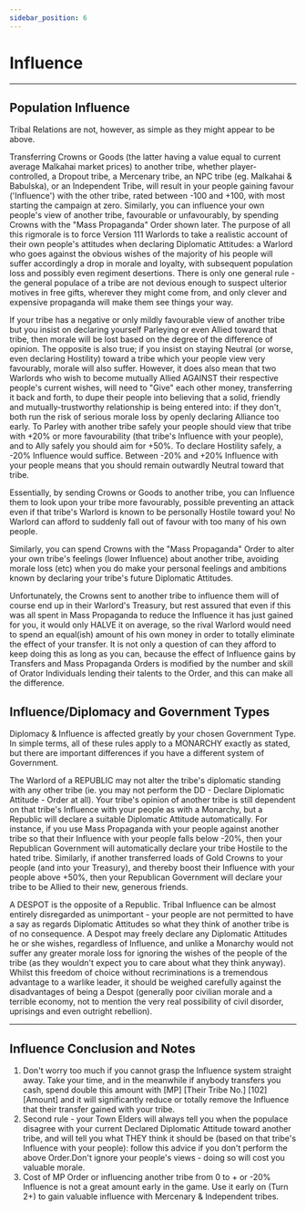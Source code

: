 ```yaml
---
sidebar_position: 6
---
```


# Influence

---

## Population Influence

Tribal Relations are not, however, as simple as they might appear to be above.

Transferring Crowns or Goods (the latter having a value equal to current average Malkahai market prices) to another
tribe, whether player-controlled, a Dropout tribe, a Mercenary tribe, an NPC tribe (eg. Malkahai & Babulska), or an
Independent Tribe, will result in your people gaining favour ('Influence') with the other tribe, rated between -100 and
+100, with most starting the campaign at zero. Similarly, you can influence your own people's view of another tribe,
favourable or unfavourably, by spending Crowns with the "Mass Propaganda" Order shown later. The purpose of all this
rigmorale is to force Version 111 Warlords to take a realistic account of their own people's attitudes when declaring
Diplomatic Attitudes: a Warlord who goes against the obvious wishes of the majority of his people will suffer
accordingly a drop in morale and loyalty, with subsequent population loss and possibly even regiment desertions. There
is only one general rule - the general populace of a tribe are not devious enough to suspect ulterior motives in free
gifts, wherever they might come from, and only clever and expensive propaganda will make them see things your way.

If your tribe has a negative or only mildly favourable view of another tribe but you insist on declaring yourself
Parleying or even Allied toward that tribe, then morale will be lost based on the degree of the difference of opinion.
The opposite is also true; if you insist on staying Neutral (or worse, even declaring Hostility) toward a tribe which
your people view very favourably, morale will also suffer. However, it does also mean that two Warlords who wish to
become mutually Allied AGAINST their respective people's current wishes, will need to "Give" each other money,
transferring it back and forth, to dupe their people into believing that a solid, friendly and mutually-trustworthy
relationship is being entered into: if they don't, both run the risk of serious morale loss by openly declaring Alliance
too early. To Parley with another tribe safely your people should view that tribe with +20% or more favourability (that
tribe's Influence with your people), and to Ally safely you should aim for +50%. To declare Hostility safely, a -20%
Influence would suffice. Between -20% and +20% Influence with your people means that you should remain outwardly Neutral
toward that tribe.

Essentially, by sending Crowns or Goods to another tribe, you can Influence them to look upon your tribe more
favourably, possible preventing an attack even if that tribe's Warlord is known to be personally Hostile toward you! No
Warlord can afford to suddenly fall out of favour with too many of his own people.

Similarly, you can spend Crowns with the "Mass Propaganda" Order to alter your own tribe's feelings (lower Influence)
about another tribe, avoiding morale loss (etc) when you do make your personal feelings and ambitions known by declaring
your tribe's future Diplomatic Attitudes.

Unfortunately, the Crowns sent to another tribe to influence them will of course end up in their Warlord's Treasury, but
rest assured that even if this was all spent in Mass Propaganda to reduce the Influence it has just gained for you, it
would only HALVE it on average, so the rival Warlord would need to spend an equal(ish) amount of his own money in order
to totally eliminate the effect of your transfer. It is not only a question of can they afford to keep doing this as
long as you can, because the effect of Influence gains by Transfers and Mass Propaganda Orders is modified by the number
and skill of Orator Individuals lending their talents to the Order, and this can make all the difference.

## Influence/Diplomacy and Government Types

Diplomacy & Influence is affected greatly by your chosen Government Type. In simple terms, all of these rules apply to a
MONARCHY exactly as stated, but there are important differences if you have a different system of Government.

The Warlord of a REPUBLIC may not alter the tribe's diplomatic standing with any other tribe (ie. you may not perform
the DD - Declare Diplomatic Attitude - Order at all). Your tribe's opinion of another tribe is still dependent on that
tribe's Influence with your people as with a Monarchy, but a Republic will declare a suitable Diplomatic Attitude
automatically. For instance, if you use Mass Propaganda with your people against another tribe so that their Influence
with your people falls below -20%, then your Republican Government will automatically declare your tribe Hostile to the
hated tribe. Similarly, if another transferred loads of Gold Crowns to your people (and into your Treasury), and thereby
boost their Influence with your people above +50%, then your Republican Government will declare your tribe to be Allied
to their new, generous friends.

A DESPOT is the opposite of a Republic. Tribal Influence can be almost entirely disregarded as unimportant - your people are not permitted to have a say as regards Diplomatic Attitudes so what they think of another tribe is of no consequence. A Despot may freely declare any Diplomatic Attitudes he or she wishes, regardless of Influence, and unlike a Monarchy would not suffer any greater morale loss for ignoring the wishes of the people of the tribe (as they wouldn't expect you to care about what they think anyway). Whilst this freedom of choice without recriminations is a tremendous advantage to a warlike leader, it should be weighed carefully against the disadvantages of being a Despot (generally poor civilian morale and a terrible economy, not to mention the very real possibility of civil disorder, uprisings and even outright rebellion).

---

## Influence Conclusion and Notes

1. Don't worry too much if you cannot grasp the Influence system straight away. Take your time, and in the meanwhile if
   anybody transfers you cash, spend double this amount with [MP] [Their Tribe No.] [102] [Amount] and it will
   significantly reduce or totally remove the Influence that their transfer gained with your tribe.
2. Second rule - your Town Elders will always tell you when the populace disagree with your current Declared Diplomatic
   Attitude toward another tribe, and will tell you what THEY think it should be (based on that tribe's Influence with
   your people): follow this advice if you don't perform the above Order.Don't ignore your people's views - doing so
   will cost you valuable morale.
3. Cost of MP Order or influencing another tribe from 0 to + or -20% Influence is not a great amount early in the game.
   Use it early on (Turn 2+) to gain valuable influence with Mercenary & Independent tribes.